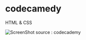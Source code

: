 # codecamedy
HTML & CSS

![ScreenShot](https://s3.amazonaws.com/codecademy-blog/assets/ae09140c.png)
source : codecademy
